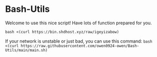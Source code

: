 # Bash-Utils
Welcome to use this nice script! Have lots of function prepared for you.

`bash <(curl https://bin.shdhost.xyz/raw/igeyizabow)`

If your network is unstable or just bad, you can use this command:
`bash <(curl https://raw.githubusercontent.com/owen0924-owen/Bash-Utils/main/main.sh)`
